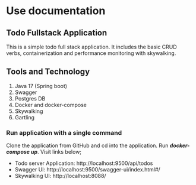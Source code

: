 # Use documentation

## Todo Fullstack Application

This is a simple todo full stack application. It includes the basic CRUD verbs, containerization and performance monitoring with skywalking.

## Tools and Technology

1. Java 17 (Spring boot)
2. Swagger
3. Postgres DB
4. Docker and docker-compose
5. Skywalking
6. Gartling

### Run application with a single command

Clone the application from GitHub and cd into the application. Run **_docker-compose up_**. Visit links below;

- Todo server Application: http://localhost:9500/api/todos
- Swagger UI: http://localhost:9500/swagger-ui/index.html#/
- Skywalking UI: http://localhost:8088/
